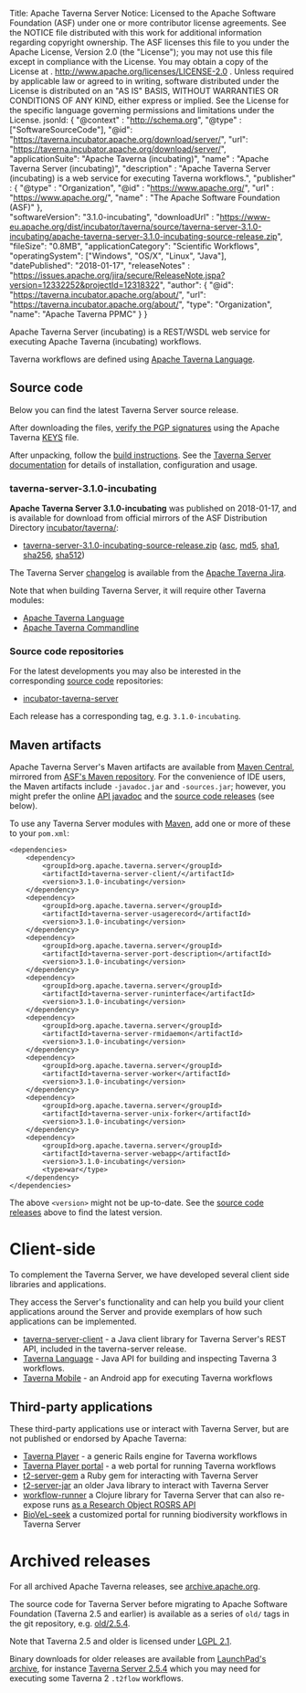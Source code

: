 Title:     Apache Taverna Server
Notice:    Licensed to the Apache Software Foundation (ASF) under one
           or more contributor license agreements.  See the NOTICE file
           distributed with this work for additional information
           regarding copyright ownership.  The ASF licenses this file
           to you under the Apache License, Version 2.0 (the
           "License"); you may not use this file except in compliance
           with the License.  You may obtain a copy of the License at
           .
             http://www.apache.org/licenses/LICENSE-2.0
           .
           Unless required by applicable law or agreed to in writing,
           software distributed under the License is distributed on an
           "AS IS" BASIS, WITHOUT WARRANTIES OR CONDITIONS OF ANY
           KIND, either express or implied.  See the License for the
           specific language governing permissions and limitations
           under the License.
jsonld: {
    "@context" : "http://schema.org",
    "@type" : ["SoftwareSourceCode"],
    "@id": "https://taverna.incubator.apache.org/download/server/",
    "url": "https://taverna.incubator.apache.org/download/server/",
    "applicationSuite": "Apache Taverna (incubating)",
    "name" : "Apache Taverna Server (incubating)",
    "description" : "Apache Taverna Server (incubating) is a web service for executing Taverna workflows.",
    "publisher" : { "@type" : "Organization",
                    "@id" : "https://www.apache.org/",
                   "url" : "https://www.apache.org/",
                    "name" : "The Apache Software Foundation (ASF)" },    
    "softwareVersion": "3.1.0-incubating",
    "downloadUrl" : "https://www-eu.apache.org/dist/incubator/taverna/source/taverna-server-3.1.0-incubating/apache-taverna-server-3.1.0-incubating-source-release.zip",
    "fileSize": "0.8MB",
    "applicationCategory": "Scientific Workflows",
    "operatingSystem": ["Windows", "OS/X", "Linux", "Java"],             
    "datePublished": "2018-01-17",
    "releaseNotes" : "https://issues.apache.org/jira/secure/ReleaseNote.jspa?version=12332252&projectId=12318322",
    "author": { "@id": "https://taverna.incubator.apache.org/about/",
                 "url": "https://taverna.incubator.apache.org/about/",
                 "type": "Organization",
                 "name": "Apache Taverna PPMC" }
  }  



Apache Taverna Server (incubating) is a REST/WSDL web service for executing Apache Taverna (incubating) workflows.

Taverna workflows are defined using [Apache Taverna Language](/download/language).


## Source code

Below you can find the latest Taverna Server source release.

After downloading the files,
[verify the PGP signatures](https://www.apache.org/info/verification.html)
using the Apache Taverna [KEYS](https://www.apache.org/dist/incubator/taverna/KEYS)
file.

After unpacking, follow the [build instructions](/documentation/server/3.1/). See the
[Taverna Server documentation](/documentation/server/) for details of 
installation, configuration and usage.

### taverna-server-3.1.0-incubating

**Apache Taverna Server 3.1.0-incubating** was published on 2018-01-17, and is available for download
from official mirrors of the
ASF Distribution Directory [incubator/taverna/](https://www.apache.org/dyn/closer.cgi/incubator/taverna/):

* [taverna-server-3.1.0-incubating-source-release.zip](https://www.apache.org/dyn/closer.cgi/incubator/taverna/source/taverna-server-3.1.0-incubating/apache-taverna-server-3.1.0-incubating-source-release.zip)
  ([asc](https://www.apache.org/dist/incubator/taverna/source/taverna-server-3.1.0-incubating/apache-taverna-server-3.1.0-incubating-source-release.zip.asc),
  [md5](https://www.apache.org/dist/incubator/taverna/source/taverna-server-3.1.0-incubating/apache-taverna-server-3.1.0-incubating-source-release.zip.md5),
  [sha1](https://www.apache.org/dist/incubator/taverna/source/taverna-server-3.1.0-incubating/apache-taverna-server-3.1.0-incubating-source-release.zip.sha1),
  [sha256](https://www.apache.org/dist/incubator/taverna/source/taverna-server-3.1.0-incubating/apache-taverna-server-3.1.0-incubating-source-release.zip.sha256),
  [sha512](https://www.apache.org/dist/incubator/taverna/source/taverna-server-3.1.0-incubating/apache-taverna-server-3.1.0-incubating-source-release.zip.sha512))

The Taverna Server [changelog](https://issues.apache.org/jira/secure/ReleaseNote.jspa?version=12332252&projectId=12318322)
is available from the [Apache Taverna Jira](https://issues.apache.org/jira/issues/?jql=project%20%3D%20TAVERNA%20AND%20component%20%3D%20%22Taverna%20Server%22).


Note that when building Taverna Server, it will require other Taverna modules:

* [Apache Taverna Language](/download/language)
* [Apache Taverna Commandline](/download/commandline)


### Source code repositories

For the latest developments you may also be interested in the corresponding
[source code](/download/code/) repositories:

* [incubator-taverna-server](https://github.com/apache/incubator-taverna-server)

Each release has a corresponding tag, e.g. `3.1.0-incubating`.


## Maven artifacts

Apache Taverna Server's Maven artifacts are available from
[Maven Central](https://repo1.maven.org/maven2/org/apache/taverna/server/),
mirrored from
[ASF's Maven repository](https://repository.apache.org/content/repositories/releases/org/apache/taverna/server/).
For the convenience of IDE users, the Maven artifacts include `-javadoc.jar` and
`-sources.jar`; however, you might prefer the
online [API javadoc](/javadoc/taverna-server/)
and the [source code releases](#source-code) (see below).


To use any Taverna Server modules with [Maven](https://maven.apache.org/), add
one or more of these to your `pom.xml`:

    <dependencies>
        <dependency>
            <groupId>org.apache.taverna.server</groupId>
            <artifactId>taverna-server-client/</artifactId>
            <version>3.1.0-incubating</version>
        </dependency>
        <dependency>
            <groupId>org.apache.taverna.server</groupId>
            <artifactId>taverna-server-usagerecord</artifactId>
            <version>3.1.0-incubating</version>
        </dependency>
        <dependency>
            <groupId>org.apache.taverna.server</groupId>
            <artifactId>taverna-server-port-description</artifactId>
            <version>3.1.0-incubating</version>
        </dependency>
        <dependency>
            <groupId>org.apache.taverna.server</groupId>
            <artifactId>taverna-server-runinterface</artifactId>
            <version>3.1.0-incubating</version>
        </dependency>
        <dependency>
            <groupId>org.apache.taverna.server</groupId>
            <artifactId>taverna-server-rmidaemon</artifactId>
            <version>3.1.0-incubating</version>
        </dependency>
        <dependency>
            <groupId>org.apache.taverna.server</groupId>
            <artifactId>taverna-server-worker</artifactId>
            <version>3.1.0-incubating</version>
        </dependency>
        <dependency>
            <groupId>org.apache.taverna.server</groupId>
            <artifactId>taverna-server-unix-forker</artifactId>
            <version>3.1.0-incubating</version>
        </dependency>
        <dependency>
            <groupId>org.apache.taverna.server</groupId>
            <artifactId>taverna-server-webapp</artifactId>
            <version>3.1.0-incubating</version>
            <type>war</type>
        </dependency>
    </dependencies>

The above `<version>` might not be up-to-date.
See the [source code releases](#source-code) above to find the latest version.



# Client-side 
                   
To complement the Taverna Server, we have developed several client side libraries and applications. 

They access the Server's functionality and can help you build your client applications around 
the Server and provide exemplars of how such applications can be implemented.

 - [taverna-server-client](/javadoc/taverna-server/org/apache/taverna/server/client/package-summary.html) - a Java client library for Taverna Server's REST API, included in the taverna-server release.
 - [Taverna Language](/download/language/) - Java API for building and inspecting Taverna 3 workflows.
 - [Taverna Mobile](https://github.com/apache/incubator-taverna-mobile) - an Android app for executing Taverna workflows


## Third-party applications

These third-party applications use or interact with Taverna Server, but are not published or
endorsed by Apache Taverna:

 - [Taverna Player](https://github.com/myGrid/taverna-player) - a generic Rails engine for Taverna workflows
 - [Taverna Player portal](https://github.com/myGrid/taverna-player-portal) - a web portal for running Taverna workflows
 - [t2-server-gem](https://github.com/myGrid/t2-server-gem) a Ruby gem for interacting with Taverna Server
 - [t2-server-jar](https://github.com/myGrid/t2-server-jar) an older Java library to interact with Taverna Server
 - [workflow-runner](https://github.com/wf4ever/workflow-runner) a Clojure library for Taverna Server that can also re-expose runs [as a Research Object ROSRS API](https://github.com/wf4ever/apis/wiki/Wf-RO-transformation-service-API)
 - [BioVeL-seek](https://github.com/BioVeL/seek) a customized portal for running biodiversity workflows in Taverna Server


# Archived releases

For all archived Apache Taverna releases, see
[archive.apache.org](https://archive.apache.org/dist/incubator/taverna/).

The source code for Taverna Server before migrating to Apache Software Foundation
(Taverna 2.5 and earlier) is available
as a series of `old/` tags in the git repository, e.g.
[old/2.5.4](https://github.com/apache/incubator-taverna-server/releases/tag/old%2F2.5.4).

Note that Taverna 2.5 and older is licensed under 
[LGPL 2.1](https://www.gnu.org/licenses/old-licenses/lgpl-2.1.en.html).

Binary downloads for older releases are available from 
[LaunchPad's archive](https://launchpad.net/taverna-server/), for instance
[Taverna Server 2.5.4](https://launchpad.net/taverna-server/+milestone/2.5.4)
which you may need for executing some Taverna 2 `.t2flow` workflows.
